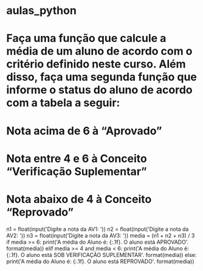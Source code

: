 # aulas_python
# Faça uma	função	que calcule a	média	de	um	aluno	de	acordo	com o	critério	definido	neste	curso.	Além	disso,	 faça uma segunda	 função	que	informe	o	status	do	aluno	de acordo	com	a	tabela	a	seguir:
# Nota	acima	de	6	à “Aprovado”
# Nota	entre	4	e	6	à Conceito	“Verificação	Suplementar”
# Nota	abaixo	de	4	à Conceito	“Reprovado”

n1 = float(input('Digite a nota da AV1: '))
n2 = float(input('Digite a nota da AV2: '))
n3 = float(input('Digite a nota da AV3: '))
media = (n1 + n2 + n3) / 3
if media >= 6:
    print('A média do Aluno é: {:.1f}. O aluno está APROVADO'. format(media))
elif media >= 4 and  media < 6:
    print('A média do Aluno é: {:.1f}. O aluno está SOB VERIFICAÇÃO SUPLEMENTAR'. format(media))
else:
    print('A média do Aluno é: {:.1f}. O aluno está REPROVADO'. format(media))
